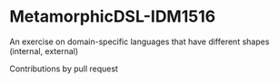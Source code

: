 # MetamorphicDSL-IDM1516

An exercise on domain-specific languages that have different shapes (internal, external)

Contributions by pull request
